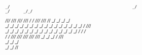                                                                                                   
    _/                                                      _/                    _/      _/_/    
   _/_/_/      _/_/_/  _/_/_/    _/_/_/    _/    _/    _/_/_/  _/_/_/  _/_/    _/  _/  _/    _/   
  _/    _/  _/    _/  _/    _/  _/    _/  _/    _/  _/    _/  _/    _/    _/  _/  _/    _/_/_/    
 _/    _/  _/    _/  _/    _/  _/    _/  _/    _/  _/    _/  _/    _/    _/  _/  _/        _/     
_/    _/    _/_/_/  _/_/_/    _/_/_/      _/_/_/    _/_/_/  _/    _/    _/    _/    _/_/_/        
                   _/        _/              _/                                                   
                  _/        _/          _/_/                                                      
